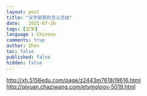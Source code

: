 ```yaml
---
layout: post
title: "汉字部首的含义总结"
date:   2021-07-26
tags: [文学]
language : Chinese
comments: true
author: Zhen
toc: false
published: false
hidden: false
---
```

http://xh.5156edu.com/page/z2443m7618j19616.html
http://qiyuan.chaziwang.com/etymology-5019.html
<!--stackedit_data:
eyJoaXN0b3J5IjpbNjIwNjAzMTg2XX0=
-->